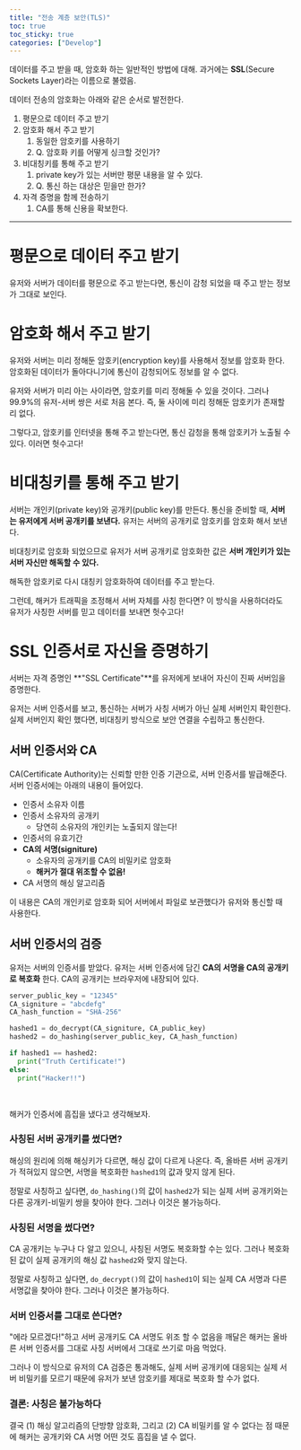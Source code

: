 ```yaml
---
title: "전송 계층 보안(TLS)"
toc: true
toc_sticky: true
categories: ["Develop"]
---
```


데이터를 주고 받을 때, 암호화 하는 일반적인 방법에 대해. 과거에는 **SSL**(Secure Sockets Layer)라는 이름으로 불렸음.

데이터 전송의 암호화는 아래와 같은 순서로 발전한다.

1. 평문으로 데이터 주고 받기
2. 암호화 해서 주고 받기
   1. 동일한 암호키를 사용하기
   2. Q. 암호화 키를 어떻게 싱크할 것인가?
3. 비대칭키를 통해 주고 받기
   1. private key가 있는 서버만 평문 내용을 알 수 있다.
   2. Q. 통신 하는 대상은 믿을만 한가?
4. 자격 증명을 함께 전송하기
   1. CA를 통해 신용을 확보한다.

<hr/>

# 평문으로 데이터 주고 받기

유저와 서버가 데이터를 평문으로 주고 받는다면, 통신이 감청 되었을 때 주고 받는 정보가 그대로 보인다.

# 암호화 해서 주고 받기

유저와 서버는 미리 정해둔 암호키(encryption key)를 사용해서 정보를 암호화 한다. 암호화된 데이터가 돌아다니기에 통신이 감청되어도 정보를 알 수 없다.

유저와 서버가 미리 아는 사이라면, 암호키를 미리 정해둘 수 있을 것이다. 그러나 99.9%의 유저-서버 쌍은 서로 처음 본다. 즉, 둘 사이에 미리 정해둔 암호키가 존재할리 없다.

그렇다고, 암호키를 인터넷을 통해 주고 받는다면, 통신 감청을 통해 암호키가 노출될 수 있다. 이러면 헛수고다!

# 비대칭키를 통해 주고 받기

서버는 개인키(private key)와 공개키(public key)를 만든다. 통신을 준비할 때, <span class="red">**서버는 유저에게 서버 공개키를 보낸다.**</span> 유저는 서버의 공개키로 암호키를 암호화 해서 보낸다.

비대칭키로 암호화 되었으므로 유저가 서버 공개키로 암호화한 값은 <span class="red">**서버 개인키가 있는 서버 자신만 해독할 수 있다.**</span>

해독한 암호키로 다시 대칭키 암호화하여 데이터를 주고 받는다.

그런데, 해커가 트래픽을 조정해서 서버 자체를 사칭 한다면? 이 방식을 사용하더라도 유저가 사칭한 서버를 믿고 데이터를 보내면 헛수고다!

# SSL 인증서로 자신을 증명하기

서버는 자격 증명인 **"SSL Certificate"**를 유저에게 보내어 자신이 진짜 서버임을 증명한다.

유저는 서버 인증서를 보고, 통신하는 서버가 사칭 서버가 아닌 실제 서버인지 확인한다. 실제 서버인지 확인 했다면, 비대칭키 방식으로 보안 연결을 수립하고 통신한다.

## 서버 인증서와 CA

CA(Certificate Authority)는 신뢰할 만한 인증 기관으로, 서버 인증서를 발급해준다. 서버 인증서에는 아래의 내용이 들어있다.

- 인증서 소유자 이름
- 인증서 소유자의 공개키
  - 당연히 소유자의 개인키는 노출되지 않는다!
- 인증서의 유효기간
- <span class="red">**CA의 서명(signiture)**</span>
  - 소유자의 공개키를 CA의 비밀키로 암호화
  - **해커가 절대 위조할 수 없음!**
- CA 서명의 해싱 알고리즘

이 내용은 CA의 개인키로 암호화 되어 서버에서 파일로 보관했다가 유저와 통신할 때 사용한다.

## 서버 인증서의 검증

유저는 서버의 인증서를 받았다. 유저는 서버 인증서에 담긴 **CA의 서명을 CA의 공개키로 복호화** 한다. CA의 공개키는 브라우저에 내장되어 있다.

```py
server_public_key = "12345"
CA_signiture = "abcdefg"
CA_hash_function = "SHA-256"

hashed1 = do_decrypt(CA_signiture, CA_public_key)
hashed2 = do_hashing(server_public_key, CA_hash_function)

if hashed1 == hashed2:
  print("Truth Certificate!")
else:
  print("Hacker!!")
```

<br/>

해커가 인증서에 흠집을 냈다고 생각해보자.

### 사칭된 서버 공개키를 썼다면?

해싱의 원리에 의해 해싱키가 다르면, 해싱 값이 다르게 나온다. 즉, 올바른 서버 공개키가 적혀있지 않으면, 서명을 복호화한 `hashed1`의 값과 맞지 않게 된다.

정말로 사칭하고 싶다면, `do_hashing()`의 값이 `hashed2`가 되는 실제 서버 공개키와는 다른 공개키-비밀키 쌍을 찾아야 한다. 그러나 이것은 불가능하다.

### 사칭된 서명을 썼다면?

CA 공개키는 누구나 다 알고 있으니, 사칭된 서명도 복호화할 수는 있다. 그러나 복호화된 값이 실제 공개키의 해싱 값 `hashed2`와 맞지 않는다.

정말로 사칭하고 싶다면, `do_decrypt()`의 값이 `hashed1`이 되는 실제 CA 서명과 다른 서명값을 찾아야 한다. 그러나 이것은 불가능하다.

### 서버 인증서를 그대로 쓴다면?

"에라 모르겠다!"하고 서버 공개키도 CA 서명도 위조 할 수 없음을 깨달은 해커는 올바른 서버 인증서를 그대로 사칭 서버에서 그대로 쓰기로 마음 먹었다.

그러나 이 방식으로 유저의 CA 검증은 통과해도, 실제 서버 공개키에 대응되는 실제 서버 비밀키를 모르기 때문에 유저가 보낸 암호키를 제대로 복호화 할 수가 없다.

### 결론: 사칭은 불가능하다

결국 (1) 해싱 알고리즘의 단방향 암호화, 그리고 (2) CA 비밀키를 알 수 없다는 점 때문에 해커는 공개키와 CA 서명 어떤 것도 흠집을 낼 수 없다.

